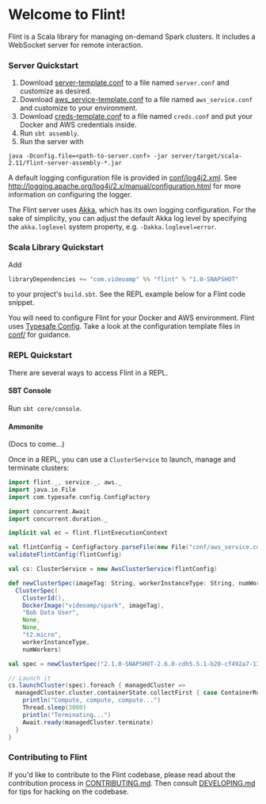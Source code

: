 # Welcome to Flint!

Flint is a Scala library for managing on-demand Spark clusters. It includes a WebSocket server for remote interaction.

### Server Quickstart

1. Download [server-template.conf](conf/server-template.conf) to a file named `server.conf` and customize as desired.
1. Download [aws_service-template.conf](conf/aws_service-template.conf) to a file named `aws_service.conf` and customize to your environment.
1. Download [creds-template.conf](conf/creds-template.conf) to a file named `creds.conf` and put your Docker and AWS credentials inside.
1. Run `sbt assembly`.
1. Run the server with
```
java -Dconfig.file=<path-to-server.conf> -jar server/target/scala-2.11/flint-server-assembly-*.jar
```

A default logging configuration file is provided in [conf/log4j2.xml](conf/log4j2.xml). See http://logging.apache.org/log4j/2.x/manual/configuration.html for more information on configuring the logger.

The Flint server uses [Akka](http://akka.io/), which has its own logging configuration. For the sake of simplicity, you can adjust the default Akka log level by specifying the `akka.loglevel` system property, e.g. `-Dakka.loglevel=error`.

### Scala Library Quickstart

Add

```scala
libraryDependencies += "com.videoamp" %% "flint" % "1.0-SNAPSHOT"
```

to your project's `build.sbt`. See the REPL example below for a Flint code snippet.

You will need to configure Flint for your Docker and AWS environment. Flint uses [Typesafe Config](https://github.com/typesafehub/config). Take a look at the configuration template files in [conf/](conf/) for guidance.

### REPL Quickstart

There are several ways to access Flint in a REPL.

#### SBT Console

Run `sbt core/console`.

#### Ammonite

(Docs to come...)

Once in a REPL, you can use a `ClusterService` to launch, manage and terminate clusters:

```scala
import flint._, service._, aws._
import java.io.File
import com.typesafe.config.ConfigFactory

import concurrent.Await
import concurrent.duration._

implicit val ec = flint.flintExecutionContext

val flintConfig = ConfigFactory.parseFile(new File("conf/aws_service.conf")).getConfig("flint")
validateFlintConfig(flintConfig)

val cs: ClusterService = new AwsClusterService(flintConfig)

def newClusterSpec(imageTag: String, workerInstanceType: String, numWorkers: Int) =
  ClusterSpec(
    ClusterId(),
    DockerImage("videoamp/spark", imageTag),
    "Bob Data User",
    None,
    None,
    "t2.micro",
    workerInstanceType,
    numWorkers)

val spec = newClusterSpec("2.1.0-SNAPSHOT-2.6.0-cdh5.5.1-b20-cf492a7-139", "c3.8xlarge", 4)

// Launch it
cs.launchCluster(spec).foreach { managedCluster =>
  managedCluster.cluster.containerState.collectFirst { case ContainerRunning =>
    println("Compute, compute, compute...")
    Thread.sleep(3000)
    println("Terminating...")
    Await.ready(managedCluster.terminate)
  }
}
```

### Contributing to Flint

If you'd like to contribute to the Flint codebase, please read about the contribution process in [CONTRIBUTING.md](CONTRIBUTING.md). Then consult [DEVELOPING.md](DEVELOPING.md) for tips for hacking on the codebase.
